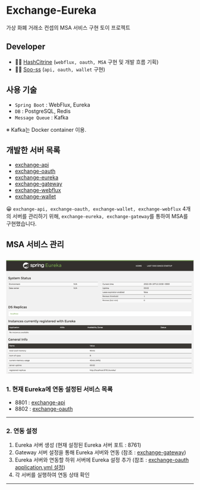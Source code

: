 # Exchange-Eureka

가상 화폐 거래소 컨셉의 MSA 서비스 구현 토이 프로젝트

## Developer

- 👩‍💻 [HashCitrine](https://github.com/HashCitrine) (`webflux, oauth, MSA` 구현 및 개발 흐름 기획)
- 👩‍💻 [Soo-ss](https://github.com/Soo-ss) (`api, oauth, wallet` 구현)

## 사용 기술

- `Spring Boot` : WebFlux, Eureka
- `DB` : PostgreSQL, Redis
- `Message Queue` : Kafka

※ Kafka는 Docker container 이용.

## 개발한 서버 목록

- [exchange-api](https://github.com/HashCitrine/exchange-api) 
- [exchange-oauth](https://github.com/HashCitrine/exchange-oauth) 
- [exchange-eureka](https://github.com/HashCitrine/exchange-eureka) 
- [exchange-gateway](https://github.com/HashCitrine/exchange-gateway) 
- [exchange-webflux](https://github.com/HashCitrine/exchange-webflux) 
- [exchange-wallet](https://github.com/HashCitrine/exchange-wallet) 

😀 `exchange-api, exchange-oauth, exchange-wallet, exchange-webflux` 4개의 서버를 관리하기 위해, `exchange-eureka, exchange-gateway`를 통하여 MSA를 구현했습니다.

## MSA 서비스 관리
![eureka main](https://github.com/HashCitrine/exchange-eureka/blob/master/img/eureka%20main.png?raw=true)
---

### 1. 현재 Eureka에 연동 설정된 서비스 목록  
- 8801 : [exchange-api](https://github.com/HashCitrine/exchange-api) 
- 8802 : [exchange-oauth](https://github.com/HashCitrine/exchange-oauth) 
---

### 2. 연동 설정
1. Eureka 서버 생성 (현재 설정된 Eureka 서버 포트 : 8761)
2. Gateway 서버 설정을 통해 Eureka 서버와 연동 (참조 : [exchange-gateway](https://github.com/HashCitrine/exchange-gateway))
3. Eureka 서버와 연동할 하위 서버에 Eureka 설정 추가 (참조 : [exchange-oauth application.yml 설정](https://github.com/HashCitrine/exchange-oauth/blob/master/src/main/resources/application.yml))
4. 각 서버를 실행하여 연동 상태 확인
---
